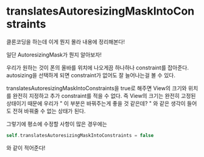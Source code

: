 # translatesAutoresizingMaskIntoConstraints

클론코딩을 하는데 이게 뭔지 몰라 내용에 정리해본다!

일단 AutoresizingMask가 뭔지 알아보자!

우리가 원하는 것이 폰의 올바를 위치에 나오게끔 하나하나 constraint를 잡아준다.
autosizing을 선택하게 되면 constraint가 없어도 잘 늘어나는걸 볼 수 있다.

translatesAutoresizingMaskIntoConstraints을 true로 해주면 View의 크기와 위치를 완전히 지정하고 추가 constraint를 적을 수 없다. 
즉 View의 크기는 완전히 고정된 상태이기 때문에 우리가 " 이 부분은 바꿔주는게 좋을 것 같은데? " 와 같은 생각이 들어도 전혀 바꿔줄 수 없는 상태가 된다.

그렇기에 평소에 수정할 사항이 많은 경우에는 
```swift
self.translatesAutoresizingMaskIntoConstraints = false
```
와 같이 적어준다!
